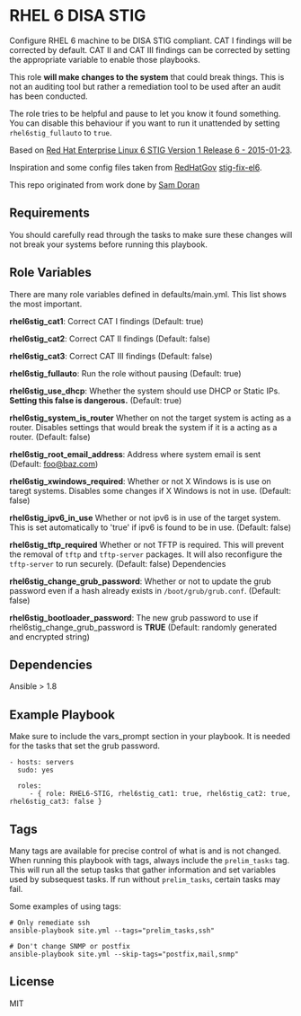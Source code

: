RHEL 6 DISA STIG
================

Configure RHEL 6 machine to be DISA STIG compliant. CAT I findings will be corrected by default. CAT II and CAT III findings can be corrected by setting the appropriate variable to enable those playbooks.

This role **will make changes to the system** that could break things. This is not an auditing tool but rather a remediation tool to be used after an audit has been conducted.

The role tries to be helpful and pause to let you know it found something. You can disable this behaviour if you want to run it unattended by setting `rhel6stig_fullauto` to `true`.

Based on [Red Hat Enterprise Linux 6 STIG Version 1 Release 6 - 2015-01-23](http://iase.disa.mil/stigs/os/unix-linux/Pages/index.aspx).

Inspiration and some config files taken from [RedHatGov](https://github.com/RedHatGov) [stig-fix-el6](https://github.com/RedHatGov/stig-fix-el6).

This repo originated from work done by [Sam Doran](https://github.com/samdoran/ansible-role-stig)

Requirements
------------

You should carefully read through the tasks to make sure these changes will not break your systems before running this playbook.

Role Variables
--------------
There are many role variables defined in defaults/main.yml. This list shows the most important.

**rhel6stig_cat1**:           Correct CAT I findings (Default: true)

**rhel6stig_cat2**:           Correct CAT II findings (Default: false)

**rhel6stig_cat3**:           Correct CAT III findings (Default: false)

**rhel6stig_fullauto**:       Run the role without pausing (Default: true)

**rhel6stig_use_dhcp**:       Whether the system should use DHCP or Static IPs. **Setting this false is dangerous.** (Default: true)

**rhel6stig_system_is_router** Whether on not the target system is acting as a router. Disables settings that would break the system if it is a acting as a router. (Default: false)

**rhel6stig_root_email_address**:          Address where system email is sent (Default: foo@baz.com)

**rhel6stig_xwindows_required**:           Whether or not X Windows is is use on taregt systems. Disables some changes if X Windows is not in use. (Default: false)

**rhel6stig_ipv6_in_use**       Whether or not ipv6 is in use of the target system. This is set automatically to 'true' if ipv6 is found to be in use. (Default: false)

**rhel6stig_tftp_required**  Whether or not TFTP is required. This will prevent the removal of `tftp` and `tftp-server` packages. It will also  reconfigure the `tftp-server` to run securely. (Default: false)
Dependencies

**rhel6stig_change_grub_password**: Whether or not to update the grub password even if a hash already exists in `/boot/grub/grub.conf`. (Default: false)

**rhel6stig_bootloader_password**: The new grub password to use if rhel6stig_change_grub_password is **TRUE** (Default: randomly generated and encrypted string)


Dependencies
------------

Ansible > 1.8

Example Playbook
-------------------------

Make sure to include the vars_prompt section in your playbook. It is needed for the tasks that set the grub password.

    - hosts: servers
      sudo: yes

      roles:
         - { role: RHEL6-STIG, rhel6stig_cat1: true, rhel6stig_cat2: true, rhel6stig_cat3: false }


Tags
----
Many tags are available for precise control of what is and is not changed. When running this playbook with tags, always include the `prelim_tasks` tag. This will run all the setup tasks that gather information and set variables used by subsequest tasks. If run without `prelim_tasks`, certain tasks may fail.

Some examples of using tags:

    # Only remediate ssh
    ansible-playbook site.yml --tags="prelim_tasks,ssh"

    # Don't change SNMP or postfix
    ansible-playbook site.yml --skip-tags="postfix,mail,snmp"


License
-------

MIT

